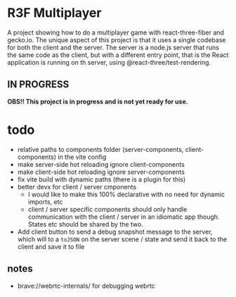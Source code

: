 # R3F Multiplayer

A project showing how to do a multiplayer game with react-three-fiber and gecko.io. The unique aspect of this project is that it uses a single codebase for both the client and the server. The server is a node.js server that runs the same code as the client, but with a different entry point, that is the React application is running on th server, using @react-three/test-rendering.

## IN PROGRESS


**OBS!! This project is in progress and is not yet ready for use.**

# todo

* relative paths to components folder (server-components, client-components) in the vite config
* make server-side hot reloading ignore client-components
* make client-side hot reloading ignore server-components
* fix vite build with dynamic paths (there is a plugin for this)
* better devx for client / server cmponents
  * I would like to make this 100% declarative with no need for dynamic imports, etc
  * client / server specific components should only handle communication with the client / server in an idiomatic app though. States etc should be shared by the two.
* Add client button to send a debug snapshot message to the server, which will to a `toJSON` on the server scene / state and send it back to the client and save it to file




## notes

* brave://webrtc-internals/ for debugging webrtc

